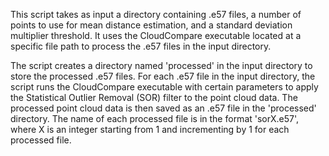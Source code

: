 This script takes as input a directory containing .e57 files, a number of points to use for mean distance estimation, and a standard deviation multiplier threshold. It uses the CloudCompare executable located at a specific file path to process the .e57 files in the input directory.

The script creates a directory named 'processed' in the input directory to store the processed .e57 files. For each .e57 file in the input directory, the script runs the CloudCompare executable with certain parameters to apply the Statistical Outlier Removal (SOR) filter to the point cloud data. The processed point cloud data is then saved as an .e57 file in the 'processed' directory. The name of each processed file is in the format 'sorX.e57', where X is an integer starting from 1 and incrementing by 1 for each processed file.